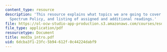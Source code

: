 ```yaml
---
content_type: resource
description: 'This resource explains what topics we are going to cover in module 3a:
  Spectrum Policy, and listing of assigned and additional readings.'
file: https://ol-ocw-studio-app-production.s3.amazonaws.com/courses/esd-68j-communications-and-information-policy-spring-2006/6dcba3f123fc5b94612f0c44224dabf9_mod3a_intro.pdf
file_type: application/pdf
resourcetype: Document
title: mod3a_intro.pdf
uid: 6dcba3f1-23fc-5b94-612f-0c44224dabf9
---
```

